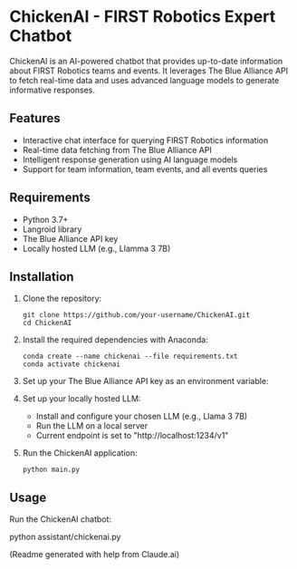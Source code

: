 # ChickenAI - FIRST Robotics Expert Chatbot

ChickenAI is an AI-powered chatbot that provides up-to-date information about FIRST Robotics teams and events. It leverages The Blue Alliance API to fetch real-time data and uses advanced language models to generate informative responses.

## Features

- Interactive chat interface for querying FIRST Robotics information
- Real-time data fetching from The Blue Alliance API
- Intelligent response generation using AI language models
- Support for team information, team events, and all events queries

## Requirements

- Python 3.7+
- Langroid library
- The Blue Alliance API key
- Locally hosted LLM (e.g., Llamma 3 7B)

## Installation

1. Clone the repository:

   ```
   git clone https://github.com/your-username/ChickenAI.git
   cd ChickenAI
   ```
   
2. Install the required dependencies with Anaconda:
   
   ```
   conda create --name chickenai --file requirements.txt
   conda activate chickenai
   ```

3. Set up your The Blue Alliance API key as an environment variable:

4. Set up your locally hosted LLM:
   - Install and configure your chosen LLM (e.g., Llama 3 7B)
   - Run the LLM on a local server
   - Current endpoint is set to "http://localhost:1234/v1"

5. Run the ChickenAI application:
   
   ```
   python main.py
   ```


## Usage

Run the ChickenAI chatbot:

python assistant/chickenai.py

(Readme generated with help from Claude.ai)